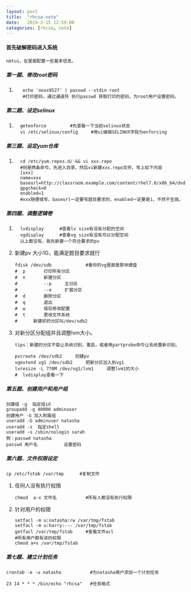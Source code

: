 ```yaml
---
layout: post
title:  "rhcsa-note"
date:   2019-3-15 12:59:00
categories: [rhcsa, note]
---
```


#### 首先破解密码进入系统


`nmtui，在里面配置一些基本信息。`

##### 第一题、修改root密码

1. ~~~ shell
      echo 'ooxx9527' | passwd --stdin root
      #打印密码，通过通道符 执行passwd 获取打印的密码，为root用户设置密码。
     ~~~

##### 第二题、设定selinux

1. ~~~ shell
     getenforce			#先查看一下当前selinux状态
     vi /etc/selinux/config		#用vi编辑SELINUX字段为enforcing
     ~~~

##### 第三题、设定yum仓库

1. ~~~ shell
     cd /etc/yum.repos.d/ && vi xxx.repo
     #则是两条命令，先进入目录，然后vi新建xxx.repo文件，写上如下内容
     [xxx]
     name=xxx
     baseurl=http://classroom.example.com/content/rhel7.0/x86_64/dvd
     gpgcheck=0
     enabled=1
     #xxx随便填写，baseurl一定要写题目要求的，enabled一定要是1，不然不生效。
     ~~~

##### 第四题、调整逻辑卷

1. ~~~ shell
     lvdisplay		#查看lv size有没有分配的空间
     vgdisplay 		#查看vg size有没有可以分配空间
     以上都没有，我先新建一个符合要求的pv
     ~~~

2. 新建pv 大小1G，能满足题目要求就行

     ~~~ shell
     fdisk /dev/sdb      		#看你的vg里面是那块硬盘
     # 	p		打印所有分区
     #	n		新建分区
     #			--p		主分区
     #			--e		扩展分区
     #	d		删除分区
     #	q		退出
     #	w		保存修改配置
     #	t		更改文件系统
     #		新建好的分区叫/dev/sdb2
     ~~~

3. 对新分区分配组并且调整lvm大小。

     `tips：新建的分区不能让系统识别，重启，或者用partprobe命令让系统重新识别。`

     ~~~ shell
     pvcreate /dev/sdb2		创建pv
     vgextend vg1 /dev/sdb2		把新分区加入到vg1
     lvresize -L 770M /dev/vg1/lvm1		调整lvm1的大小
     #	lvdisplay查看一下
     ~~~

     

##### 第五题、创建用户和用户组

~~~ shell
创建组 -g  指定组id 
groupadd -g 40000 adminuser	
创建用户 -G 加入附属组
useradd -G adminuser natasha
useradd -s  指定shell
useradd -s /sbin/nologin sarah
例：passwd natasha
passwd 用户名			设置密码
~~~

##### 第六题、文件权限设定

~~~ shell
cp /etc/fstab /var/tmp		#复制文件
~~~

1. 任何人没有执行权限

     ~~~ shell
     chmod  a-x 文件名           #所有人都没有执行权限
     ~~~

2. 针对用户的权限

     ~~~ shell
     setfacl -m u:natasha:rw /var/tmp/fstab		
     setfacl -m u:harry:--- /var/tmp/fstab
     getfacl /var/tmp/fstab		#查看文件acl
     #所有用户都有读的权限
     chmod a+x /var/tmp/fstab
     ~~~

##### 第七题、建立计划任务

~~~ shell
crontab -e -u natasha			#为natasha用户添加一个计划任务

23 14 * * * /bin/echo "rhcsa"  	#任务格式
~~~



